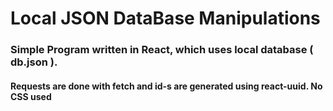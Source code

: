 # Local JSON DataBase Manipulations

### Simple Program written in React, which uses local database ( db.json ).

#### Requests are done with fetch and id-s are generated using react-uuid. No CSS used
